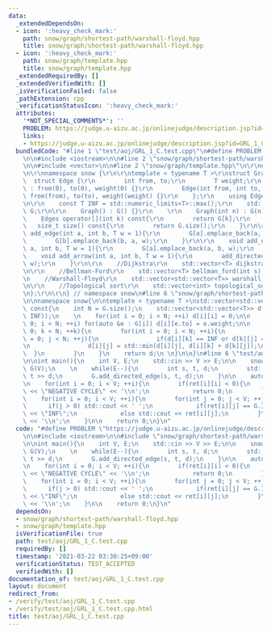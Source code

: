 ```yaml
---
data:
  _extendedDependsOn:
  - icon: ':heavy_check_mark:'
    path: snow/graph/shortest-path/warshall-floyd.hpp
    title: snow/graph/shortest-path/warshall-floyd.hpp
  - icon: ':heavy_check_mark:'
    path: snow/graph/template.hpp
    title: snow/graph/template.hpp
  _extendedRequiredBy: []
  _extendedVerifiedWith: []
  _isVerificationFailed: false
  _pathExtension: cpp
  _verificationStatusIcon: ':heavy_check_mark:'
  attributes:
    '*NOT_SPECIAL_COMMENTS*': ''
    PROBLEM: https://judge.u-aizu.ac.jp/onlinejudge/description.jsp?id=GRL_1_C
    links:
    - https://judge.u-aizu.ac.jp/onlinejudge/description.jsp?id=GRL_1_C
  bundledCode: "#line 1 \"test/aoj/GRL_1_C.test.cpp\"\n#define PROBLEM \"https://judge.u-aizu.ac.jp/onlinejudge/description.jsp?id=GRL_1_C\"\
    \n\n#include <iostream>\n\n#line 2 \"snow/graph/shortest-path/warshall-floyd.hpp\"\
    \n\n#include <vector>\n\n#line 2 \"snow/graph/template.hpp\"\n\r\n#line 4 \"snow/graph/template.hpp\"\
    \n\r\nnamespace snow {\r\n\r\ntemplate < typename T >\r\nstruct Graph {\r\n  \
    \  struct Edge {\r\n        int from, to;\r\n        T weight;\r\n        Edge()\
    \ : from(0), to(0), weight(0) {}\r\n        Edge(int from, int to, T weight) :\
    \ from(from), to(to), weight(weight) {}\r\n    };\r\n    using Edges = std::vector<Edge>;\r\
    \n\r\n    const T INF = std::numeric_limits<T>::max();\r\n    std::vector<Edges>\
    \ G;\r\n\r\n    Graph() : G() {}\r\n    \r\n    Graph(int n) : G(n) {}\r\n\r\n\
    \    Edges operator[](int k) const{\r\n        return G[k];\r\n    }\r\n\r\n \
    \   size_t size() const{\r\n        return G.size();\r\n    }\r\n\r\n    void\
    \ add_edge(int a, int b, T w = 1){\r\n        G[a].emplace_back(a, b, w);\r\n\
    \        G[b].emplace_back(b, a, w);\r\n    }\r\n\r\n    void add_directed_edge(int\
    \ a, int b, T w = 1){\r\n        G[a].emplace_back(a, b, w);\r\n    }\r\n\r\n\
    \    void add_arrow(int a, int b, T w = 1){\r\n        add_directed_edge(a, b,\
    \ w);\r\n    }\r\n\r\n    //Dijkstra\r\n    std::vector<T> dijkstra(int s) const;\r\
    \n\r\n    //Bellman-Ford\r\n    std::vector<T> bellman_ford(int s) const;\r\n\r\
    \n    //Warshall-Floyd\r\n    std::vector<std::vector<T>> warshall_floyd() const;\r\
    \n\r\n    //Topological sort\r\n    std::vector<int> topological_sort() const;\r\
    \n};\r\n\r\n} // namespace snow\n#line 6 \"snow/graph/shortest-path/warshall-floyd.hpp\"\
    \n\nnamespace snow{\n\ntemplate < typename T >\nstd::vector<std::vector<T>> Graph<T>::warshall_floyd()\
    \ const{\n    int N = G.size();\n    std::vector<std::vector<T>> d(N, std::vector<T>(N,\
    \ INF));\n    \n    for(int i = 0; i < N; ++i) d[i][i] = 0;\n\n    for(int i =\
    \ 0; i < N; ++i) for(auto &e : G[i]) d[i][e.to] = e.weight;\n\n    for(int k =\
    \ 0; k < N; ++k){\n        for(int i = 0; i < N; ++i){\n            for(int j\
    \ = 0; j < N; ++j){\n                if(d[i][k] == INF or d[k][j] == INF) continue;\n\
    \n                d[i][j] = std::min(d[i][j], d[i][k] + d[k][j]);\n          \
    \  }\n        }\n    }\n    return d;\n \n}\n\n}\n#line 6 \"test/aoj/GRL_1_C.test.cpp\"\
    \n\nint main(){\n    int V, E;\n    std::cin >> V >> E;\n\n    snow::Graph<int>\
    \ G(V);\n    \n    while(E--){\n        int s, t, d;\n        std::cin >> s >>\
    \ t >> d;\n        G.add_directed_edge(s, t, d);\n    }\n\n    auto ret = G.warshall_floyd();\n\
    \n    for(int i = 0; i < V; ++i){\n        if(ret[i][i] < 0){\n            std::cout\
    \ << \"NEGATIVE CYCLE\" << '\\n';\n            return 0;\n        }\n    }\n\n\
    \    for(int i = 0; i < V; ++i){\n        for(int j = 0; j < V; ++j){\n      \
    \      if(j > 0) std::cout << ' ';\n            if(ret[i][j] == G.INF) std::cout\
    \ << \"INF\";\n            else std::cout << ret[i][j];\n        }\n        std::cout\
    \ << '\\n';\n    }\n\n    return 0;\n}\n"
  code: "#define PROBLEM \"https://judge.u-aizu.ac.jp/onlinejudge/description.jsp?id=GRL_1_C\"\
    \n\n#include <iostream>\n\n#include \"snow/graph/shortest-path/warshall-floyd.hpp\"\
    \n\nint main(){\n    int V, E;\n    std::cin >> V >> E;\n\n    snow::Graph<int>\
    \ G(V);\n    \n    while(E--){\n        int s, t, d;\n        std::cin >> s >>\
    \ t >> d;\n        G.add_directed_edge(s, t, d);\n    }\n\n    auto ret = G.warshall_floyd();\n\
    \n    for(int i = 0; i < V; ++i){\n        if(ret[i][i] < 0){\n            std::cout\
    \ << \"NEGATIVE CYCLE\" << '\\n';\n            return 0;\n        }\n    }\n\n\
    \    for(int i = 0; i < V; ++i){\n        for(int j = 0; j < V; ++j){\n      \
    \      if(j > 0) std::cout << ' ';\n            if(ret[i][j] == G.INF) std::cout\
    \ << \"INF\";\n            else std::cout << ret[i][j];\n        }\n        std::cout\
    \ << '\\n';\n    }\n\n    return 0;\n}\n"
  dependsOn:
  - snow/graph/shortest-path/warshall-floyd.hpp
  - snow/graph/template.hpp
  isVerificationFile: true
  path: test/aoj/GRL_1_C.test.cpp
  requiredBy: []
  timestamp: '2021-03-22 03:30:25+09:00'
  verificationStatus: TEST_ACCEPTED
  verifiedWith: []
documentation_of: test/aoj/GRL_1_C.test.cpp
layout: document
redirect_from:
- /verify/test/aoj/GRL_1_C.test.cpp
- /verify/test/aoj/GRL_1_C.test.cpp.html
title: test/aoj/GRL_1_C.test.cpp
---
```

